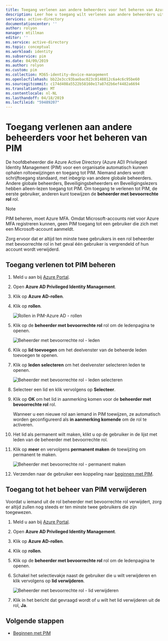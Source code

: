 ```yaml
---
title: Toegang verlenen aan andere beheerders voor het beheren van Azure Active Directory voor PIM - | Microsoft Docs
description: Leer hoe u toegang wilt verlenen aan andere beheerders uitgebreide mogelijkheden voor het beheren van Azure AD Privileged Identity Management (PIM).
services: active-directory
documentationcenter: ''
author: rolyon
manager: mtillman
editor: ''
ms.service: active-directory
ms.topic: conceptual
ms.workload: identity
ms.subservice: pim
ms.date: 04/09/2019
ms.author: rolyon
ms.custom: pim
ms.collection: M365-identity-device-management
ms.openlocfilehash: bb22e3cc93baebac023c0148812c6a4c6c95be60
ms.sourcegitcommit: c174d408a5522b58160e17a87d2b6ef4482a6694
ms.translationtype: MT
ms.contentlocale: nl-NL
ms.lasthandoff: 04/18/2019
ms.locfileid: "59489207"
---
```

# <a name="grant-access-to-other-administrators-to-manage-pim"></a>Toegang verlenen aan andere beheerders voor het beheren van PIM

De hoofdbeheerder die Azure Active Directory (Azure AD) Privileged Identity Management (PIM) voor een organisatie automatisch kunnen ophalen roltoewijzingen en toegang tot PIM. Niemand anders wordt schrijftoegang standaard, met inbegrip van andere globale beheerders. Andere globale beheerders, Beveiligingsbeheerders en Beveiligingslezers hebben alleen-lezen toegang tot PIM. Om toegang te verlenen tot PIM, de eerste gebruiker, anderen kunt toewijzen de **beheerder met bevoorrechte rol** rol.

> [!NOTE]
> PIM beheren, moet Azure MFA. Omdat Microsoft-accounts niet voor Azure MFA registreren kunnen, geen PIM toegang tot een gebruiker die zich met een Microsoft-account aanmeldt.

Zorg ervoor dat er altijd ten minste twee gebruikers in een rol beheerder met bevoorrechte rol in het geval één gebruiker is vergrendeld of hun account wordt verwijderd.

## <a name="grant-access-to-manage-pim"></a>Toegang verlenen tot PIM beheren

1. Meld u aan bij [Azure Portal](https://portal.azure.com/).

1. Open **Azure AD Privileged Identity Management**.

1. Klik op **Azure AD-rollen**.

1. Klik op **rollen**.

    ![Rollen in PIM-Azure AD - rollen](./media/pim-how-to-give-access-to-pim/pim-directory-roles-roles.png)

1. Klik op de **beheerder met bevoorrechte rol** rol om de ledenpagina te openen.

    ![Beheerder met bevoorrechte rol - leden](./media/pim-how-to-give-access-to-pim/pim-pra-members.png)

1. Klik op **lid toevoegen** om het deelvenster van de beheerde leden toevoegen te openen.

1. Klik op **leden selecteren** om het deelvenster selecteren leden te openen.

    ![Beheerder met bevoorrechte rol - leden selecteren](./media/pim-how-to-give-access-to-pim/pim-pra-select-members.png)

1. Selecteer een lid en klik vervolgens op **Selecteer**.

1. Klik op **OK** om het lid in aanmerking komen voor de **beheerder met bevoorrechte rol** rol.

    Wanneer u een nieuwe rol aan iemand in PIM toewijzen, ze automatisch worden geconfigureerd als **in aanmerking komende** om de rol te activeren.

1. Het lid als permanent wilt maken, klikt u op de gebruiker in de lijst met leden van de beheerder met bevoorrechte rol.

1. Klik op **meer** en vervolgens **permanent maken** de toewijzing om permanent te maken.

    ![Beheerder met bevoorrechte rol - permanent maken](./media/pim-how-to-give-access-to-pim/pim-pra-make-permanent.png)

1. Verzenden naar de gebruiker een koppeling naar [beginnen met PIM](pim-getting-started.md).

## <a name="remove-access-to-manage-pim"></a>Toegang tot het beheer van PIM verwijderen

Voordat u iemand uit de rol beheerder met bevoorrechte rol verwijdert, zorg er altijd zullen nog steeds er ten minste twee gebruikers die zijn toegewezen.

1. Meld u aan bij [Azure Portal](https://portal.azure.com/).

1. Open **Azure AD Privileged Identity Management**.

1. Klik op **Azure AD-rollen**.

1. Klik op **rollen**.

1. Klik op de **beheerder met bevoorrechte rol** rol om de ledenpagina te openen.

1. Schakel het selectievakje naast de gebruiker die u wilt verwijderen en klik vervolgens op **lid verwijderen**.

    ![Beheerder met bevoorrechte rol - lid verwijderen](./media/pim-how-to-give-access-to-pim/pim-pra-remove-member.png)

1. Klik in het bericht dat gevraagd wordt of u wilt het lid verwijderen uit de rol, **Ja**.

## <a name="next-steps"></a>Volgende stappen

- [Beginnen met PIM](pim-getting-started.md)
